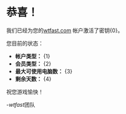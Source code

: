 ﻿# 恭喜！ 
我们已经为您的[wtfast.com](https://wtfast.com) 帐户激活了密钥{0}。

您目前的状态：

* **帐户类型：** {1}
* **会员类型：** {2}
* **最大可使用电脑数：** {3}
* **剩余天数：** {4}

祝您游戏愉快！

-*wtfast*团队